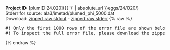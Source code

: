 **Project ID:** [plumID:24.020]({{ '/' | absolute_url }}eggs/24/020/)  
Stderr for source:  ala3/imetad/plumed_phi_5000.dat   
Download: [zipped raw stdout](plumed_phi_5000.dat.plumed.stdout.txt.zip) - [zipped raw stderr](plumed_phi_5000.dat.plumed.stderr.txt.zip) 
{% raw %}
<pre>
#! Only the first 1000 rows of the error file are shown below
#! To inspect the full error file, please download the zipped raw stderr file above
</pre>
{% endraw %}

